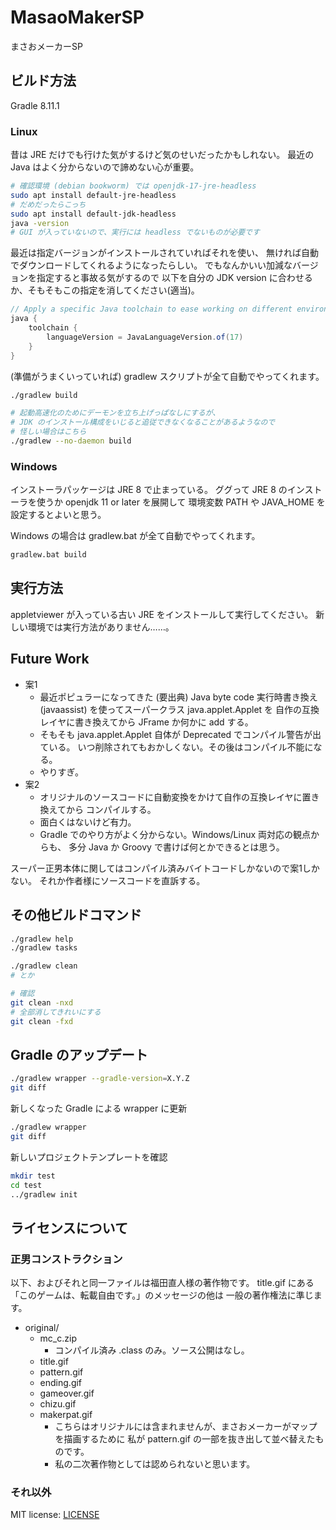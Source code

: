 # MasaoMakerSP

まさおメーカーSP

## ビルド方法

Gradle 8.11.1

### Linux

昔は JRE だけでも行けた気がするけど気のせいだったかもしれない。
最近の Java はよく分からないので諦めない心が重要。

```sh
# 確認環境 (debian bookworm) では openjdk-17-jre-headless
sudo apt install default-jre-headless
# だめだったらこっち
sudo apt install default-jdk-headless
java -version
# GUI が入っていないので、実行には headless でないものが必要です
```

最近は指定バージョンがインストールされていればそれを使い、
無ければ自動でダウンロードしてくれるようになったらしい。
でもなんかいい加減なバージョンを指定すると事故る気がするので
以下を自分の JDK version に合わせるか、そもそもこの指定を消してください(適当)。

```groovy
// Apply a specific Java toolchain to ease working on different environments.
java {
    toolchain {
        languageVersion = JavaLanguageVersion.of(17)
    }
}
```

(準備がうまくいっていれば) gradlew スクリプトが全て自動でやってくれます。

```sh
./gradlew build

# 起動高速化のためにデーモンを立ち上げっぱなしにするが、
# JDK のインストール構成をいじると追従できなくなることがあるようなので
# 怪しい場合はこちら
./gradlew --no-daemon build
```

### Windows

インストーラパッケージは JRE 8 で止まっている。
ググって JRE 8 のインストーラを使うか openjdk 11 or later を展開して
環境変数 PATH や JAVA_HOME を設定するとよいと思う。

Windows の場合は gradlew.bat が全て自動でやってくれます。

```bat
gradlew.bat build
```

## 実行方法

appletviewer が入っている古い JRE をインストールして実行してください。
新しい環境では実行方法がありません……。

## Future Work

* 案1
  * 最近ポピュラーになってきた (要出典) Java byte code 実行時書き換え
    (javaassist) を使ってスーパークラス java.applet.Applet を
    自作の互換レイヤに書き換えてから JFrame か何かに add する。
  * そもそも java.applet.Applet 自体が Deprecated でコンパイル警告が出ている。
    いつ削除されてもおかしくない。その後はコンパイル不能になる。
  * やりすぎ。
* 案2
  * オリジナルのソースコードに自動変換をかけて自作の互換レイヤに置き換えてから
    コンパイルする。
  * 面白くはないけど有力。
  * Gradle でのやり方がよく分からない。Windows/Linux 両対応の観点からも、
    多分 Java か Groovy で書けば何とかできるとは思う。

スーパー正男本体に関してはコンパイル済みバイトコードしかないので案1しかない。
それか作者様にソースコードを直訴する。

## その他ビルドコマンド

```sh
./gradlew help
./gradlew tasks

./gradlew clean
# とか
```

```sh
# 確認
git clean -nxd
# 全部消してきれいにする
git clean -fxd
```

## Gradle のアップデート

```sh
./gradlew wrapper --gradle-version=X.Y.Z
git diff
```

新しくなった Gradle による wrapper に更新

```sh
./gradlew wrapper
git diff
```

新しいプロジェクトテンプレートを確認

```sh
mkdir test
cd test
../gradlew init
```

## ライセンスについて

### 正男コンストラクション

以下、およびそれと同一ファイルは福田直人様の著作物です。
title.gif にある「このゲームは、転載自由です。」のメッセージの他は
一般の著作権法に準じます。

* original/
  * mc_c.zip
    * コンパイル済み .class のみ。ソース公開はなし。
  * title.gif
  * pattern.gif
  * ending.gif
  * gameover.gif
  * chizu.gif
  * makerpat.gif
    * こちらはオリジナルには含まれませんが、まさおメーカーがマップを描画するために
      私が pattern.gif の一部を抜き出して並べ替えたものです。
    * 私の二次著作物としては認められないと思います。

### それ以外

MIT license: [LICENSE](./LICENSE)
